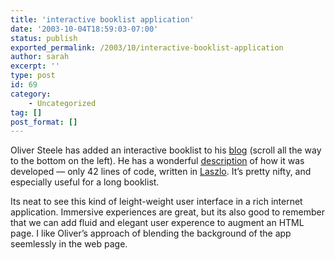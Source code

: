 ```yaml
---
title: 'interactive booklist application'
date: '2003-10-04T18:59:03-07:00'
status: publish
exported_permalink: /2003/10/interactive-booklist-application
author: sarah
excerpt: ''
type: post
id: 69
category:
    - Uncategorized
tag: []
post_format: []
---
```

Oliver Steele has added an interactive booklist to his [blog](http://www.osteele.com/) (scroll all the way to the bottom on the left). He has a wonderful [description](http://www.osteele.com/archives/2003/10/laszlo_booklist_application.html) of how it was developed — only 42 lines of code, written in [Laszlo](http://www.laszlosystems.com/). It’s pretty nifty, and especially useful for a long booklist.

Its neat to see this kind of leight-weight user interface in a rich internet application. Immersive experiences are great, but its also good to remember that we can add fluid and elegant user experence to augment an HTML page. I like Oliver’s approach of blending the background of the app seemlessly in the web page.